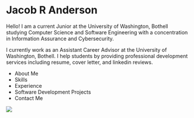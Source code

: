 # Jacob R Anderson
Hello! I am a current Junior at the University of Washington, Bothell studying Computer Science and Software Engineering with a concentration in Information Assurance and Cybersecurity.

I currently work as an Assistant Career Advisor at the University of Washington, Bothell. I help students by providing professional development services including resume, cover letter, and linkedin reviews.

<ul>
  <li>About Me</li>
  <li>Skills</li>
  <li>Experience</li>
  <li>Software Development Projects</li>
  <li>Contact Me</li>
</ul>

<image src="W-Logo_Purple_RGB.png" class="center" style="display: block;margin-left: auto;margin-right: auto;"/>
